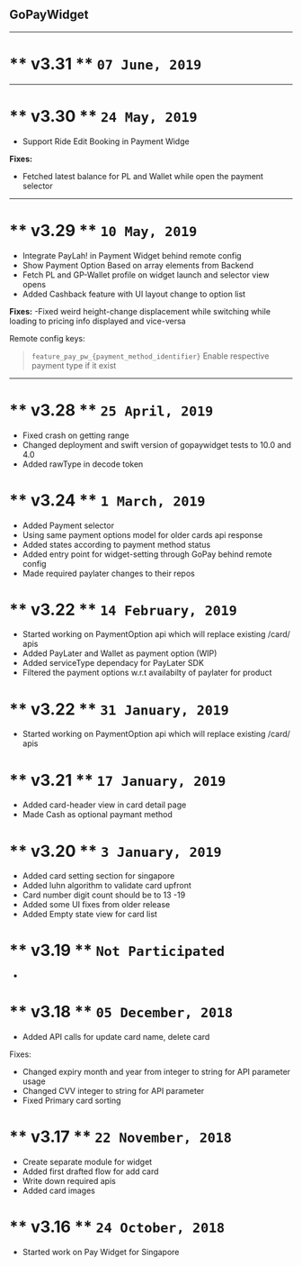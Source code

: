 ## GoPayWidget

--------------
** v3.31 ** `07 June, 2019`
=========================



--------------
** v3.30 ** `24 May, 2019`
=========================
- Support Ride Edit Booking in Payment Widge


**Fixes:**
- Fetched latest balance for PL and Wallet while open the payment selector 

--------------
** v3.29 ** `10 May, 2019`
=========================
- Integrate PayLah! in Payment Widget behind remote config
- Show Payment Option Based on array elements from Backend 
- Fetch PL and GP-Wallet profile on widget launch and selector view opens
- Added Cashback feature with UI layout change to option list


**Fixes:**
-Fixed weird height-change displacement while switching while loading to pricing info displayed and vice-versa

Remote config keys:
>  `feature_pay_pw_{payment_method_identifier}`  Enable respective payment type if it exist


----------------------------
** v3.28 ** `25 April, 2019`
=========================
- Fixed crash on getting range
- Changed deployment and swift version of gopaywidget tests to 10.0 and 4.0
- Added rawType in decode token

** v3.24 ** `1 March, 2019`
=========================
- Added Payment selector
- Using same payment options model for older cards api response
- Added states according to payment method status
- Added entry point for widget-setting through GoPay behind remote config
- Made required paylater changes to their repos

** v3.22 ** `14 February, 2019`
=========================
- Started working on PaymentOption api which will replace existing /card/ apis
- Added PayLater and Wallet as payment option (WIP)
- Added serviceType dependacy for PayLater SDK
- Filtered the payment options w.r.t availabilty of paylater for product 

** v3.22 ** `31 January, 2019`
=========================
- Started working on PaymentOption api which will replace existing /card/ apis


** v3.21 ** `17 January, 2019`
=========================
- Added card-header view in card detail page 
- Made Cash as optional paymant method


** v3.20 ** `3 January, 2019`
=========================
- Added card setting section for singapore
- Added luhn algorithm to validate card upfront
- Card number digit count should be to 13 -19
- Added some UI fixes from older release
- Added Empty state view for card list 


** v3.19 ** `Not Participated`
=========================
-


** v3.18 ** `05 December, 2018`
=========================
- Added API calls for update card name, delete card


Fixes:
- Changed expiry month and year from integer to string for API parameter usage
- Changed CVV integer to string for API parameter
- Fixed Primary card sorting


** v3.17 ** `22 November, 2018`
=========================
- Create separate module for widget
- Added first drafted flow for add card
- Write down required apis
- Added card images  


** v3.16 ** `24 October, 2018`
=========================
- Started work on Pay Widget for Singapore 

